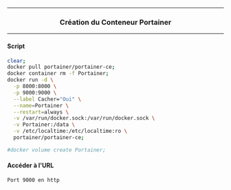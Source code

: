------------------------------------------------------------------------------------------------------------------------------------------------------
### <p align='center'> Création du Conteneur Portainer </p>

------------------------------------------------------------------------------------------------------------------------------------------------------
#### Script
```bash
clear;
docker pull portainer/portainer-ce;
docker container rm -f Portainer;
docker run -d \
  -p 8000:8000 \
  -p 9000:9000 \
  --label Cacher="Oui" \
  --name=Portainer \
  --restart=always \
  -v /var/run/docker.sock:/var/run/docker.sock \
  -v Portainer:/data \
  -v /etc/localtime:/etc/localtime:ro \
  portainer/portainer-ce;

#docker volume create Portainer;

```

#### Accéder à l'URL
```
Port 9000 en http
```
